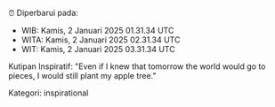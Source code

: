 ⏰ Diperbarui pada:
- WIB: Kamis, 2 Januari 2025 01.31.34 UTC
- WITA: Kamis, 2 Januari 2025 02.31.34 UTC
- WIT: Kamis, 2 Januari 2025 03.31.34 UTC

Kutipan Inspiratif:
"Even if I knew that tomorrow the world would go to pieces, I would still plant my apple tree."


Kategori: inspirational

